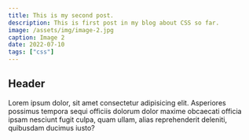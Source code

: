 ```yaml
---
title: This is my second post.
description: This is first post in my blog about CSS so far.
image: /assets/img/image-2.jpg
caption: Image 2
date: 2022-07-10
tags: ["css"]
---
```


## Header

Lorem ipsum dolor, sit amet consectetur adipisicing elit. Asperiores possimus tempora sequi officiis dolorum dolor maxime obcaecati officia ipsam nesciunt fugit culpa, quam ullam, alias reprehenderit deleniti, quibusdam ducimus iusto?
